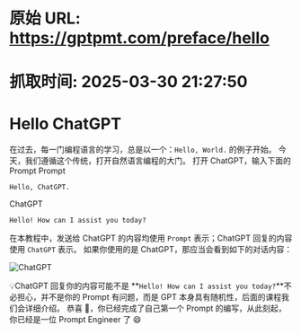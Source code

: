 # 原始 URL: https://gptpmt.com/preface/hello

# 抓取时间: 2025-03-30 21:27:50

# Hello ChatGPT

在过去，每一门编程语言的学习，总是以一个：`Hello, World.` 的例子开始。
今天，我们遵循这个传统，打开自然语言编程的大门。
打开 ChatGPT，输入下面的 Prompt
Prompt

```
Hello, ChatGPT.
```

ChatGPT

```
Hello! How can I assist you today?
```

在本教程中，发送给 ChatGPT 的内容均使用 `Prompt` 表示；ChatGPT 回复的内容 使用 `ChatGPT` 表示。
如果你使用的是 ChatGPT，那应当会看到如下的对话内容：

![ChatGPT](https://gptpmt.com/_next/image?url=%2F_next%2Fstatic%2Fmedia%2Fhello-1.9b4ecb02.png&w=1920&q=75)

💡ChatGPT 回复你的内容可能不是 **`Hello! How can I assist you today?`**不必担心，并不是你的 Prompt 有问题，而是 GPT 本身具有随机性，后面的课程我们会详细介绍。
恭喜 🎉，你已经完成了自己第一个 Prompt 的编写，从此刻起，你已经是一位 Prompt Engineer 了 😄
